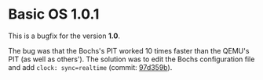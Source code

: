 Basic OS 1.0.1
==============

This is a bugfix for the version **1.0**.

The bug was that the Bochs's PIT worked 10 times faster than the QEMU's PIT (as well as others').
The solution was to edit the Bochs configuration file and add `clock: sync=realtime` (commit: [97d359b](https://github.com/ExeTwezz/Basic_OS/commit/97d359b6fcb223b61cb264d927e520557ca7a137)).
